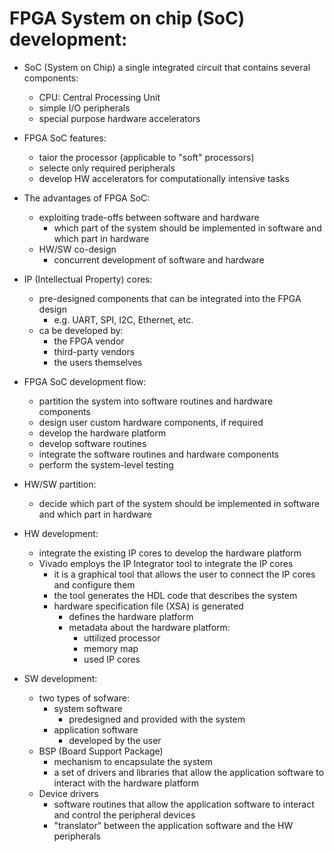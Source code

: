 # FPGA System on chip (SoC) development:

- SoC (System on Chip) a single integrated circuit that contains several components:
  - CPU: Central Processing Unit
  - simple I/O peripherals
  - special purpose hardware accelerators
  
- FPGA SoC features:
  - taior the processor (applicable to "soft" processors)
  - selecte only required peripherals
  - develop HW accelerators for computationally intensive tasks
  
- The advantages of FPGA SoC:
  - exploiting trade-offs between software and hardware
    - which part of the system should be implemented in software and which part in hardware
  - HW/SW co-design
    - concurrent development of software and hardware

- IP (Intellectual Property) cores:
  - pre-designed components that can be integrated into the FPGA design
    - e.g. UART, SPI, I2C, Ethernet, etc. 
  - ca be developed by:
    - the FPGA vendor
    - third-party vendors
    - the users themselves

- FPGA SoC development flow:
  - partition the system into software routines and hardware components
  - design user custom hardware components, if required
  - develop the hardware platform
  - develop software routines
  - integrate the software routines and hardware components
  - perform the system-level testing

- HW/SW partition:
  - decide which part of the system should be implemented in software and which part in hardware
- HW development:
  - integrate the existing IP cores to develop the hardware platform
  - Vivado employs the IP Integrator tool to integrate the IP cores
    - it is a graphical tool that allows the user to connect the IP cores and configure them
    - the tool generates the HDL code that describes the system
    - hardware specification file (XSA) is generated
      - defines the hardware platform
      - metadata about the hardware platform:
        - uttilized processor
        - memory map
        - used IP cores
  
- SW development:
  - two types of sofware:
    - system software
      - predesigned and provided with the system
    - application software
      - developed by the user
  - BSP (Board Support Package)
    - mechanism to encapsulate the system 
    - a set of drivers and libraries that allow the application software to interact with the hardware platform
  - Device drivers
    - software routines that allow the application software to interact and control the peripheral devices
    - "translator" between the application software and the HW peripherals
